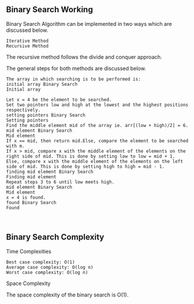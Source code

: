 ## Binary Search Working

Binary Search Algorithm can be implemented in two ways which are discussed below.

    Iterative Method
    Recursive Method

The recursive method follows the divide and conquer approach.

The general steps for both methods are discussed below.

    The array in which searching is to be performed is:
    initial array Binary Search
    Initial array

    Let x = 4 be the element to be searched.
    Set two pointers low and high at the lowest and the highest positions respectively.
    setting pointers Binary Search
    Setting pointers
    Find the middle element mid of the array ie. arr[(low + high)/2] = 6.
    mid element Binary Search
    Mid element
    If x == mid, then return mid.Else, compare the element to be searched with m.
    If x > mid, compare x with the middle element of the elements on the right side of mid. This is done by setting low to low = mid + 1.
    Else, compare x with the middle element of the elements on the left side of mid. This is done by setting high to high = mid - 1.
    finding mid element Binary Search
    Finding mid element
    Repeat steps 3 to 6 until low meets high.
    mid element Binary Search
    Mid element
    x = 4 is found.
    found Binary Search
    Found

<br>

##  Binary Search Complexity

Time Complexities

    Best case complexity: O(1)
    Average case complexity: O(log n)
    Worst case complexity: O(log n)

Space Complexity

The space complexity of the binary search is O(1).
